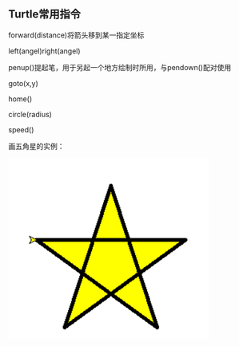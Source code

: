 ## Turtle常用指令

forward(distance)将箭头移到某一指定坐标

left(angel)right(angel)

penup()提起笔，用于另起一个地方绘制时所用，与pendown()配对使用

goto(x,y)

home()

circle(radius)

speed()

画五角星的实例：

<img src="wujiaoxing.png" width="400">